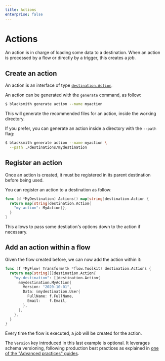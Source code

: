 ```yaml
---
title: Actions
enterprise: false
---
```


# Actions

An action is in charge of loading some data to a destination. When an action is
processed by a flow or directly by a trigger, this creates a *job*.

## Create an action

An action is an interface of type
[`destination.Action`](https://pkg.go.dev/github.com/nunchistudio/blacksmith/flow/destination?tab=doc#Action).

An action can be generated with the `generate` command, as follow:
```bash
$ blacksmith generate action --name myaction

```

This will generate the recommended files for an action, inside the working
directory.

If you prefer, you can generate an action inside a directory with the `--path` flag:
```bash
$ blacksmith generate action --name myaction \
  --path ./destinations/mydestination

```

## Register an action

Once an action is created, it must be registered in its parent destination before
being used.

You can register an action to a destination as follow:
```go
func (d *MyDestination) Actions() map[string]destination.Action {
  return map[string]destination.Action{
    "my-action": MyAction{},
  }
}

```

This allows to pass some destiation's options down to the action if necessary.

## Add an action within a flow

Given the flow created before, we can now add the action within it:
```go
func (f *MyFlow) Transform(tk *flow.Toolkit) destination.Actions {
  return map[string][]destination.Action{
    "my-destination": []destination.Action{
      &mydestination.MyAction{
        Version: "2020-10-01",
        Data: &mydestination.User{
          FullName: f.FullName,
          Email:    f.Email,
        },
      },
    },
  }
}

```

Every time the flow is executed, a *job* will be created for the action.

The `Version` key introduced in this last example is optional. It leverages schema
versioning, following production best practices as explained in 
[one of the "Advanced practices" guides](/blacksmith/practices/management/versioning).
